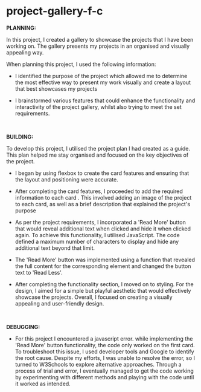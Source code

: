 # project-gallery-f-c

**PLANNING:**

In this project, I created a gallery to showcase the projects that I have been working on. The gallery presents my projects in an organised and visually appealing way. 

When planning this project, I used the following information:

- I identified the purpose of the project which allowed me to determine the most effective way to present my work visually and create a layout that best showcases my projects

- I brainstormed various features that could enhance the functionality and interactivity of the project gallery, whilst also trying to meet the set requirements.

&nbsp;

**BUILDING:**

To develop this project, I utilised the project plan I had created as a guide. This plan helped me stay organised and focused on the key objectives of the project.


- I began by using flexbox to create the card features and ensuring that the layout and positioning were accurate.

- After completing the card features, I proceeded to add the required information to each card . This involved adding an image of the project to each card, as well as a brief description that explained the project's purpose 

- As per the project requirements, I incorporated a 'Read More' button that would reveal additional text when clicked and hide it when clicked again. To achieve this functionality, I utilised JavaScript. The code defined a maximum number of characters to display and hide any additional text beyond that limit. 

- The 'Read More' button was implemented using a function that revealed the full content for the corresponding element and changed the button text to 'Read Less'.

- After completing the functionality section, I moved on to styling. For the design, I aimed for a simple but playful aesthetic that would effectively showcase the projects. Overall, I focused on creating a visually appealing and user-friendly design. 

&nbsp;

**DEBUGGING:**

- For this project I encountered a javascript error. while implementing the 'Read More' button functionality, the code only worked on the first card. To troubleshoot this issue, I used developer tools and Google to identify the root cause. Despite my efforts, I was unable to resolve the error, so I turned to W3Schools to explore alternative approaches. Through a process of trial and error, I eventually managed to get the code working by experimenting with different methods and playing with the code until it worked as intended.
